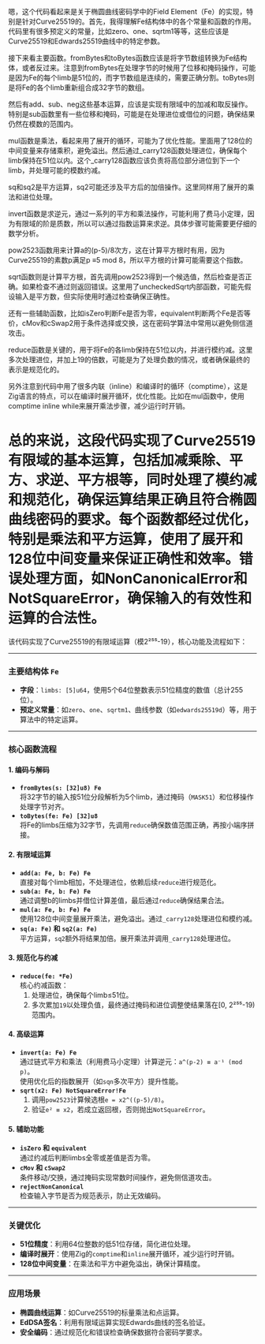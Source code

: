 嗯，这个代码看起来是关于椭圆曲线密码学中的Field Element（Fe）的实现，特别是针对Curve25519的。首先，我得理解Fe结构体中的各个常量和函数的作用。代码里有很多预定义的常量，比如zero、one、sqrtm1等等，这些应该是Curve25519和Edwards25519曲线中的特定参数。

接下来看主要函数。fromBytes和toBytes函数应该是将字节数组转换为Fe结构体，或者反过来。注意到fromBytes在处理字节的时候用了位移和掩码操作，可能是因为Fe的每个limb是51位的，而字节数组是连续的，需要正确分割。toBytes则是将Fe的各个limb重新组合成32字节的数组。

然后有add、sub、neg这些基本运算，应该是实现有限域中的加减和取反操作。特别是sub函数里有一些位移和掩码，可能是在处理进位或借位的问题，确保结果仍然在模数的范围内。

mul函数是乘法，看起来用了展开的循环，可能为了优化性能。里面用了128位的中间变量来存储乘积，避免溢出。然后通过_carry128函数处理进位，确保每个limb保持在51位以内。这个_carry128函数应该负责将高位部分进位到下一个limb，并处理可能的模数约减。

sq和sq2是平方运算，sq2可能还涉及平方后的加倍操作。这里同样用了展开的乘法和进位处理。

invert函数是求逆元，通过一系列的平方和乘法操作，可能利用了费马小定理，因为有限域的阶是质数，所以可以通过指数运算来求逆。具体步骤可能需要更仔细的数学分析。

pow2523函数用来计算a的(p-5)/8次方，这在计算平方根时有用，因为Curve25519的素数p满足p ≡5 mod 8，所以平方根的计算可能需要这个指数。

sqrt函数则是计算平方根，首先调用pow2523得到一个候选值，然后检查是否正确。如果检查不通过则返回错误。这里用了uncheckedSqrt内部函数，可能先假设输入是平方数，但实际使用时通过检查确保正确性。

还有一些辅助函数，比如isZero判断Fe是否为零，equivalent判断两个Fe是否等价，cMov和cSwap2用于条件选择或交换，这在密码学算法中常用以避免侧信道攻击。

reduce函数是关键的，用于将Fe的各limb保持在51位以内，并进行模约减。这里多次处理进位，并加上19的倍数，可能是为了处理负数的情况，或者确保最终的表示是规范化的。

另外注意到代码中用了很多内联（inline）和编译时的循环（comptime），这是Zig语言的特点，可以在编译时展开循环，优化性能。比如在mul函数中，使用comptime inline while来展开乘法步骤，减少运行时开销。

总的来说，这段代码实现了Curve25519有限域的基本运算，包括加减乘除、平方、求逆、平方根等，同时处理了模约减和规范化，确保运算结果正确且符合椭圆曲线密码的要求。每个函数都经过优化，特别是乘法和平方运算，使用了展开和128位中间变量来保证正确性和效率。错误处理方面，如NonCanonicalError和NotSquareError，确保输入的有效性和运算的合法性。
================================================
该代码实现了Curve25519的有限域运算（模2²⁵⁵-19），核心功能及流程如下：

---

### **主要结构体 `Fe`**
- **字段**：`limbs: [5]u64`，使用5个64位整数表示51位精度的数值（总计255位）。
- **预定义常量**：如`zero`、`one`、`sqrtm1`、曲线参数（如`edwards25519d`）等，用于算法中的特定运算。

---

### **核心函数流程**

#### **1. 编码与解码**
- **`fromBytes(s: [32]u8) Fe`**  
  将32字节的输入按51位分段解析为5个limb，通过掩码（`MASK51`）和位移操作处理字节对齐。
- **`toBytes(fe: Fe) [32]u8`**  
  将Fe的limbs压缩为32字节，先调用`reduce`确保数值范围正确，再按小端序拼接。

#### **2. 有限域运算**
- **`add(a: Fe, b: Fe) Fe`**  
  直接对每个limb相加，不处理进位，依赖后续`reduce`进行规范化。
- **`sub(a: Fe, b: Fe) Fe`**  
  通过调整b的limbs并借位计算差值，最后通过`reduce`确保结果合法。
- **`mul(a: Fe, b: Fe) Fe`**  
  使用128位中间变量展开乘法，避免溢出。通过`_carry128`处理进位和模约减。
- **`sq(a: Fe)` 和 `sq2(a: Fe)`**  
  平方运算，`sq2`额外将结果加倍。展开乘法并调用`_carry128`处理进位。

#### **3. 规范化与约减**
- **`reduce(fe: *Fe)`**  
  核心约减函数：  
  1. 处理进位，确保每个limb≤51位。  
  2. 多次累加`19`以处理负值，最终通过掩码和进位调整使结果落在[0, 2²⁵⁵-19)范围内。

#### **4. 高级运算**
- **`invert(a: Fe) Fe`**  
  通过链式平方和乘法（利用费马小定理）计算逆元：`a^(p-2) ≡ a⁻¹ (mod p)`。  
  使用优化后的指数展开（如`sqn`多次平方）提升性能。
- **`sqrt(x2: Fe) NotSquareError!Fe`**  
  1. 调用`pow2523`计算候选根`e = x2^((p-5)/8)`。  
  2. 验证`e² ≡ x2`，若成立返回根，否则抛出`NotSquareError`。

#### **5. 辅助功能**
- **`isZero` 和 `equivalent`**  
  通过约减后判断limbs全零或差值是否为零。
- **`cMov` 和 `cSwap2`**  
  条件移动/交换，通过掩码实现常数时间操作，避免侧信道攻击。
- **`rejectNonCanonical`**  
  检查输入字节是否为规范表示，防止无效编码。

---

### **关键优化**
- **51位精度**：利用64位整数的低51位存储，简化进位处理。
- **编译时展开**：使用Zig的`comptime`和`inline`展开循环，减少运行时开销。
- **128位中间变量**：在乘法和平方中避免溢出，确保计算精度。

---

### **应用场景**
- **椭圆曲线运算**：如Curve25519的标量乘法和点运算。
- **EdDSA签名**：利用有限域运算实现Edwards曲线的签名验证。
- **安全编码**：通过规范化和错误检查确保数据符合密码学要求。